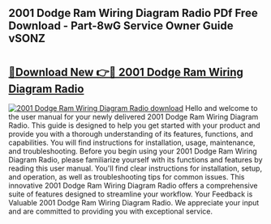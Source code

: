 ## 2001 Dodge Ram Wiring Diagram Radio PDf Free Download - Part-8wG Service Owner Guide vSONZ

# <h2><a href="http://dftfn08.blite.top/?on=2001+Dodge+Ram+Wiring+Diagram+Radio">🔗Download New 👉🔴 2001 Dodge Ram Wiring Diagram Radio</a></h2>

[![2001 Dodge Ram Wiring Diagram Radio download](https://i.imgur.com/lujVjoI.png)](http://dftfn08.blite.top/?on=2001+Dodge+Ram+Wiring+Diagram+Radio)
Hello and welcome to the user manual for your newly delivered 2001 Dodge Ram Wiring Diagram Radio. This guide is designed to help you get started with your product and provide you with a thorough understanding of its features, functions, and capabilities. You will find instructions for installation, usage, maintenance, and troubleshooting. Before you begin using your 2001 Dodge Ram Wiring Diagram Radio, please familiarize yourself with its functions and features by reading this user manual. You'll find clear instructions for installation, setup, and operation, as well as troubleshooting tips for common issues. This innovative 2001 Dodge Ram Wiring Diagram Radio offers a comprehensive suite of features designed to streamline your workflow. Your Feedback is Valuable 2001 Dodge Ram Wiring Diagram Radio. We appreciate your input and are committed to providing you with exceptional service.
